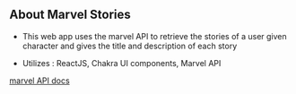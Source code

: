 ## About Marvel Stories

- This web app uses the marvel API to retrieve the stories of a user given character and gives the title and description of each story

- Utilizes : ReactJS, Chakra UI components, Marvel API

[marvel API docs](https://developer.marvel.com/docs)
